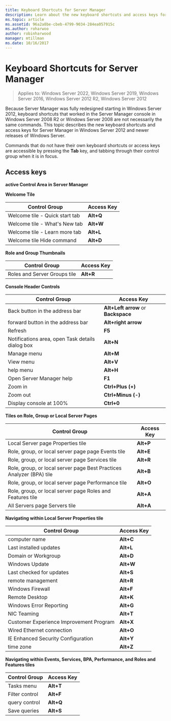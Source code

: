 ```yaml
---
title: Keyboard Shortcuts for Server Manager
description: Learn about the new keyboard shortcuts and access keys for Server Manager in Windows Server 2012 and newer releases of Windows Server.
ms.topic: article
ms.assetid: 96a2a8be-cbeb-4799-9034-284ea057915c
ms.author: roharwoo
author: robinharwood
manager: mtillman
ms.date: 10/16/2017
---
```

# Keyboard Shortcuts for Server Manager

>Applies to: Windows Server 2022, Windows Server 2019, Windows Server 2016, Windows Server 2012 R2, Windows Server 2012

Because Server Manager was fully redesigned starting in Windows Server 2012, keyboard shortcuts that worked in the Server Manager console in  Windows Server 2008 R2  or  Windows Server 2008  are not necessarily the same commands. This topic describes the new keyboard shortcuts and access keys for Server Manager in  Windows Server 2012  and newer releases of Windows Server.

Commands that do not have their own keyboard shortcuts or access keys are accessible by pressing the **Tab** key, and tabbing through their control group when it is in focus.

## Access keys
**active Control Area in Server Manager**

**Welcome Tile**

|Control Group|Access Key|
|---------|-------|
|Welcome tile - Quick start tab|**Alt+Q**|
|Welcome tile - What's New tab|**Alt+W**|
|Welcome tile - Learn more tab|**Alt+L**|
|Welcome tile Hide command|**Alt+D**|

**Role and Group Thumbnails**

|Control Group|Access Key|
|---------|-------|
|Roles and Server Groups tile|**Alt+R**|

**Console Header Controls**

|Control Group|Access Key|
|---------|-------|
|Back button in the address bar|**Alt+Left arrow** or **Backspace**|
|forward button in the address bar|**Alt+right arrow**|
|Refresh|**F5**|
|Notifications area, open Task details dialog box|**Alt+N**|
|Manage menu|**Alt+M**|
|View menu|**Alt+V**|
|help menu|**Alt+H**|
|Open Server Manager help|**F1**|
|Zoom in|**Ctrl+Plus (+)**|
|Zoom out|**Ctrl+Minus (-)**|
|Display console at 100%|**Ctrl+0**|

**Tiles on Role, Group or Local Server Pages**

|Control Group|Access Key|
|---------|-------|
|Local Server page Properties tile|**Alt+P**|
|Role, group, or local server page page Events tile|**Alt+E**|
|Role, group, or local server page Services tile|**Alt+R**|
|Role, group, or local server page Best Practices Analyzer (BPA) tile|**Alt+B**|
|Role, group, or local server page Performance tile|**Alt+O**|
|Role, group, or local server page Roles and Features tile|**Alt+A**|
|All Servers page Servers tile|**Alt+A**|

**Navigating within Local Server Properties tile**

|Control Group|Access Key|
|---------|-------|
|computer name|**Alt+C**|
|Last installed updates|**Alt+L**|
|Domain or Workgroup|**Alt+D**|
|Windows Update|**Alt+W**|
|Last checked for updates|**Alt+S**|
|remote management|**Alt+R**|
|Windows Firewall|**Alt+F**|
|Remote Desktop|**Alt+K**|
|Windows Error Reporting|**Alt+G**|
|NIC Teaming|**Alt+T**|
|Customer Experience Improvement Program|**Alt+X**|
|Wired Ethernet connection|**Alt+O**|
|IE Enhanced Security Configuration|**Alt+Y**|
|time zone|**Alt+Z**|

**Navigating within Events, Services, BPA, Performance, and Roles and Features tiles**

|Control Group|Access Key|
|---------|-------|
|Tasks menu|**Alt+T**|
|Filter control|**Alt+F**|
|query control|**Alt+Q**|
|Save queries|**Alt+S**|
